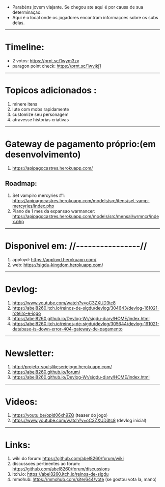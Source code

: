 
 - Parabéns jovem viajante. Se chegou ate aqui é por causa  de sua determinaçao.
 - Aqui é o local onde os jogadores encontram informaçoes sobre os subs delas.

---

# Timeline:
- 2 votos: https://prnt.sc/1wym3zv
- paragon point check: https://prnt.sc/1wvjkj1  

---

# Topicos adicionados :
1. minere itens
2. lute com mobs rapidamente  
3. customize seu personagem
4. atravesse historias criativas 

---
# Gateway de pagamento próprio:(em desenvolvimento)  
1. https://apipagocastres.herokuapp.com/

## Roadmap:
1. Set vampiro mercyries #1: https://apipagocastres.herokuapp.com/models/src/itens/set-vamp-mercyries/index.php
2. Plano de 1 mes da expansao warmancer: https://apipagocastres.herokuapp.com/models/src/mensal/wrmncr/index.php

---

# Disponivel em: //----------------//
1. apployd: https://apployd.herokuapp.com/
2. web: https://sigdu-kingdom.herokuapp.com/   

---

# Devlog:
1. https://www.youtube.com/watch?v=oC3ZXUD3tc8
2. https://abel8260.itch.io/reinos-de-sigdu/devlog/304643/devlog-161021-roteiro-e-jogo
3. https://abel8260.github.io/Devlog-Wr/sigdu-diary/HOME/index.html
4. https://abel8260.itch.io/reinos-de-sigdu/devlog/305644/devlog-191021-database-is-down-error-404-gateway-de-pagamento

---

# Newsletter:

1. http://projeto-soulslikeseriejogo.herokuapp.com/
2. https://abel8260.github.io/forum/
3. https://abel8260.github.io/Devlog-Wr/sigdu-diary/HOME/index.html

---

# Videos:
1. https://youtu.be/opId06xh9ZQ (teaser do jogo) 
2. https://www.youtube.com/watch?v=oC3ZXUD3tc8 (devlog inicial) 
---

# Links:
1. wiki do forum: https://github.com/abel8260/forum/wiki
2. discussoes pertinentes ao forum: https://github.com/abel8260/forum/discussions
3. itch.io: https://abel8260.itch.io/reinos-de-sigdu
4. mmohub: https://mmohub.com/site/644/vote (se gostou vota la, mano)


